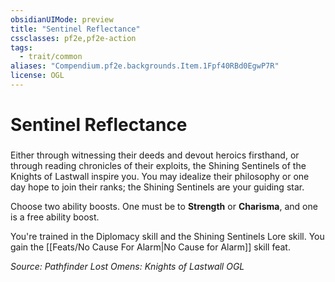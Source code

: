 ```yaml
---
obsidianUIMode: preview
title: "Sentinel Reflectance"
cssclasses: pf2e,pf2e-action
tags:
  - trait/common
aliases: "Compendium.pf2e.backgrounds.Item.1Fpf40RBd0EgwP7R"
license: OGL
---
```

# Sentinel Reflectance

### 






Either through witnessing their deeds and devout heroics firsthand, or through reading chronicles of their exploits, the Shining Sentinels of the Knights of Lastwall inspire you. You may idealize their philosophy or one day hope to join their ranks; the Shining Sentinels are your guiding star.

Choose two ability boosts. One must be to **Strength** or **Charisma**, and one is a free ability boost.

You're trained in the Diplomacy skill and the Shining Sentinels Lore skill. You gain the [[Feats/No Cause For Alarm|No Cause for Alarm]] skill feat.

*Source: Pathfinder Lost Omens: Knights of Lastwall*
*OGL*